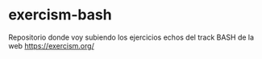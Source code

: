 # exercism-bash
Repositorio donde voy subiendo los ejercicios echos del track BASH de la web https://exercism.org/
